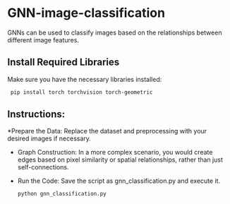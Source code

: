 # GNN-image-classification
GNNs can be used to classify images based on the relationships between different image features.
## Install Required Libraries
Make sure you have the necessary libraries installed:

```bash
 pip install torch torchvision torch-geometric
```

## Instructions:
*Prepare the  Data: Replace the dataset and preprocessing with your desired images if necessary.

* Graph Construction: In a more complex scenario, you would create edges based on pixel similarity or spatial relationships, rather than just self-connections.

* Run the Code: Save the script as gnn_classification.py and execute it.

  ```bash
  python gnn_classification.py
```
